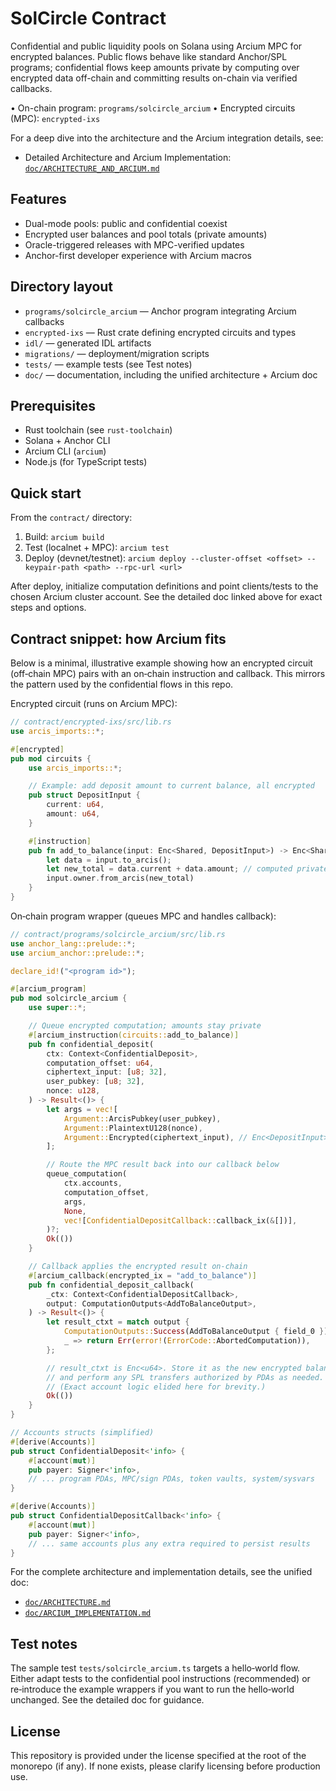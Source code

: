 # SolCircle Contract

Confidential and public liquidity pools on Solana using Arcium MPC for encrypted balances. Public flows behave like standard Anchor/SPL programs; confidential flows keep amounts private by computing over encrypted data off-chain and committing results on-chain via verified callbacks.

• On-chain program: `programs/solcircle_arcium`
• Encrypted circuits (MPC): `encrypted-ixs`

For a deep dive into the architecture and the Arcium integration details, see:

- Detailed Architecture and Arcium Implementation: [`doc/ARCHITECTURE_AND_ARCIUM.md`](./doc/ARCHITECTURE_AND_ARCIUM.md)

## Features

- Dual-mode pools: public and confidential coexist
- Encrypted user balances and pool totals (private amounts)
- Oracle-triggered releases with MPC-verified updates
- Anchor-first developer experience with Arcium macros

## Directory layout

- `programs/solcircle_arcium` — Anchor program integrating Arcium callbacks
- `encrypted-ixs` — Rust crate defining encrypted circuits and types
- `idl/` — generated IDL artifacts
- `migrations/` — deployment/migration scripts
- `tests/` — example tests (see Test notes)
- `doc/` — documentation, including the unified architecture + Arcium doc

## Prerequisites

- Rust toolchain (see `rust-toolchain`)
- Solana + Anchor CLI
- Arcium CLI (`arcium`)
- Node.js (for TypeScript tests)

## Quick start

From the `contract/` directory:

1. Build: `arcium build`
2. Test (localnet + MPC): `arcium test`
3. Deploy (devnet/testnet): `arcium deploy --cluster-offset <offset> --keypair-path <path> --rpc-url <url>`

After deploy, initialize computation definitions and point clients/tests to the chosen Arcium cluster account. See the detailed doc linked above for exact steps and options.

## Contract snippet: how Arcium fits

Below is a minimal, illustrative example showing how an encrypted circuit (off‑chain MPC) pairs with an on‑chain instruction and callback. This mirrors the pattern used by the confidential flows in this repo.

Encrypted circuit (runs on Arcium MPC):

```rust
// contract/encrypted-ixs/src/lib.rs
use arcis_imports::*;

#[encrypted]
pub mod circuits {
	use arcis_imports::*;

	// Example: add deposit amount to current balance, all encrypted
	pub struct DepositInput {
		current: u64,
		amount: u64,
	}

	#[instruction]
	pub fn add_to_balance(input: Enc<Shared, DepositInput>) -> Enc<Shared, u64> {
		let data = input.to_arcis();
		let new_total = data.current + data.amount; // computed privately
		input.owner.from_arcis(new_total)
	}
}
```

On‑chain program wrapper (queues MPC and handles callback):

```rust
// contract/programs/solcircle_arcium/src/lib.rs
use anchor_lang::prelude::*;
use arcium_anchor::prelude::*;

declare_id!("<program id>");

#[arcium_program]
pub mod solcircle_arcium {
	use super::*;

	// Queue encrypted computation; amounts stay private
	#[arcium_instruction(circuits::add_to_balance)]
	pub fn confidential_deposit(
		ctx: Context<ConfidentialDeposit>,
		computation_offset: u64,
		ciphertext_input: [u8; 32],
		user_pubkey: [u8; 32],
		nonce: u128,
	) -> Result<()> {
		let args = vec![
			Argument::ArcisPubkey(user_pubkey),
			Argument::PlaintextU128(nonce),
			Argument::Encrypted(ciphertext_input), // Enc<DepositInput>
		];

		// Route the MPC result back into our callback below
		queue_computation(
			ctx.accounts,
			computation_offset,
			args,
			None,
			vec![ConfidentialDepositCallback::callback_ix(&[])],
		)?;
		Ok(())
	}

	// Callback applies the encrypted result on-chain
	#[arcium_callback(encrypted_ix = "add_to_balance")]
	pub fn confidential_deposit_callback(
		_ctx: Context<ConfidentialDepositCallback>,
		output: ComputationOutputs<AddToBalanceOutput>,
	) -> Result<()> {
		let result_ctxt = match output {
			ComputationOutputs::Success(AddToBalanceOutput { field_0 }) => field_0,
			_ => return Err(error!(ErrorCode::AbortedComputation)),
		};

		// result_ctxt is Enc<u64>. Store it as the new encrypted balance
		// and perform any SPL transfers authorized by PDAs as needed.
		// (Exact account logic elided here for brevity.)
		Ok(())
	}
}

// Accounts structs (simplified)
#[derive(Accounts)]
pub struct ConfidentialDeposit<'info> {
	#[account(mut)]
	pub payer: Signer<'info>,
	// ... program PDAs, MPC/sign PDAs, token vaults, system/sysvars
}

#[derive(Accounts)]
pub struct ConfidentialDepositCallback<'info> {
	#[account(mut)]
	pub payer: Signer<'info>,
	// ... same accounts plus any extra required to persist results
}
```

For the complete architecture and implementation details, see the unified doc:

- [`doc/ARCHITECTURE.md`](./doc/ARCHITECTURE.md)
- [`doc/ARCIUM_IMPLEMENTATION.md`](./doc/ARCIUM_IMPLEMENTATION.md)

## Test notes

The sample test `tests/solcircle_arcium.ts` targets a hello‑world flow. Either adapt tests to the confidential pool instructions (recommended) or re‑introduce the example wrappers if you want to run the hello‑world unchanged. See the detailed doc for guidance.

## License

This repository is provided under the license specified at the root of the monorepo (if any). If none exists, please clarify licensing before production use.
